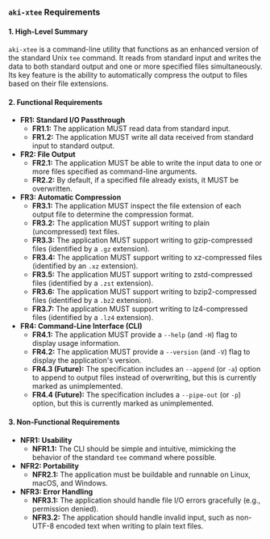 ### `aki-xtee` Requirements

#### 1. High-Level Summary
`aki-xtee` is a command-line utility that functions as an enhanced version of the standard Unix `tee` command. It reads from standard input and writes the data to both standard output and one or more specified files simultaneously. Its key feature is the ability to automatically compress the output to files based on their file extensions.

#### 2. Functional Requirements
*   **FR1: Standard I/O Passthrough**
    *   **FR1.1:** The application MUST read data from standard input.
    *   **FR1.2:** The application MUST write all data received from standard input to standard output.
*   **FR2: File Output**
    *   **FR2.1:** The application MUST be able to write the input data to one or more files specified as command-line arguments.
    *   **FR2.2:** By default, if a specified file already exists, it MUST be overwritten.
*   **FR3: Automatic Compression**
    *   **FR3.1:** The application MUST inspect the file extension of each output file to determine the compression format.
    *   **FR3.2:** The application MUST support writing to plain (uncompressed) text files.
    *   **FR3.3:** The application MUST support writing to gzip-compressed files (identified by a `.gz` extension).
    *   **FR3.4:** The application MUST support writing to xz-compressed files (identified by an `.xz` extension).
    *   **FR3.5:** The application MUST support writing to zstd-compressed files (identified by a `.zst` extension).
    *   **FR3.6:** The application MUST support writing to bzip2-compressed files (identified by a `.bz2` extension).
    *   **FR3.7:** The application MUST support writing to lz4-compressed files (identified by a `.lz4` extension).
*   **FR4: Command-Line Interface (CLI)**
    *   **FR4.1:** The application MUST provide a `--help` (and `-H`) flag to display usage information.
    *   **FR4.2:** The application MUST provide a `--version` (and `-V`) flag to display the application's version.
    *   **FR4.3 (Future):** The specification includes an `--append` (or `-a`) option to append to output files instead of overwriting, but this is currently marked as unimplemented.
    *   **FR4.4 (Future):** The specification includes a `--pipe-out` (or `-p`) option, but this is currently marked as unimplemented.

#### 3. Non-Functional Requirements
*   **NFR1: Usability**
    *   **NFR1.1:** The CLI should be simple and intuitive, mimicking the behavior of the standard `tee` command where possible.
*   **NFR2: Portability**
    *   **NFR2.1:** The application must be buildable and runnable on Linux, macOS, and Windows.
*   **NFR3: Error Handling**
    *   **NFR3.1:** The application should handle file I/O errors gracefully (e.g., permission denied).
    *   **NFR3.2:** The application should handle invalid input, such as non-UTF-8 encoded text when writing to plain text files.
